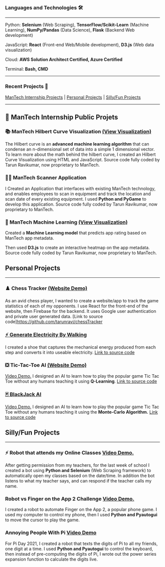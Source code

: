 ### Languages and Technologies 🛠️
___
Python: **Selenium** (Web Scraping), **TensorFlow/Scikit-Learn** (Machine Learning), **NumPy/Pandas** (Data Science), **Flask** (Backend Web development)

JavaScript: **React** (Front-end Web/Mobile development), **D3.js** (Web data visualization)

Cloud: **AWS Solution Architect Certified, Azure Certified**

Terminal: **Bash, CMD**

___
<a name="Projects"></a>
### Recent Projects 🚧
[ManTech Internship Projects](/#ManTech) | [Personal Projects](/#Personal) | [Silly/Fun Projects](/#Silly)

___
<a name="ManTech"></a>
## 💼 ManTech Internship Public Projets

### 📚 ManTech Hilbert Curve Visualization [(View Visualization)](https://tarunravi.tech/hilbertCurve/)
The Hilbert curve is an **advanced machine learning algorithm** that can condense an n-dimensional set of data into a simple 1 dimensional vector. To learn more about the math behind the hilbert curve, I created an Hilbert Curve Visualization using HTML and JavaScript. Source code fully coded by Tarun Ravikumar, now proprietary to ManTech.

### 👨‍💻 ManTech Scanner Application
I Created an Application that interfaces with existing ManTech technology, and enables employees to scan in equipment and track the location and scan date of every existing equipment. I used **Python and PyGame** to develop this application.  Source code fully coded by Tarun Ravikumar, now proprietary to ManTech.

### 🤖 ManTech Machine Learning [(View Visualization)](https://tarunravi.tech/ManTechPredictingAppRating/)
Created a **Machine Learning model** that predicts app rating based on ManTech app metadata. 

Then used **D3.js** to create an interactive heatmap on the app metadata. Source code fully coded by Tarun Ravikumar, now proprietary to ManTech.

<a name="Personal"></a>
## Personal Projects
___

### ♟️ Chess Tracker [(Website Demo)](https://tarunravi.tech/chessTracker/#/)
 As an avid chess player, I wanted to create a website/app to track the game statistics of each of my opponents. I use React for the front-end of the website, then Firebase for the backend. It uses Google user authentication and private user generated data. [Link to source code]https://github.com/tarunravi/chessTracker

### [⚡ Generate Electricity By Walking](/GenerateElectricityByWalking)

I created a shoe that captures the mechanical energy produced from each step and converts it into useable electricity. [Link to source code](https://github.com/tarunravi/GenerateElectricityByWalking)

### ❎ Tic-Tac-Toe AI [(Website Demo)](https://tarunravi.tech/chessTracker/#/)
[Video Demo.](https://www.youtube.com/watch?v=OHON6-JC-Xs) I designed an AI to learn how to play the popular game Tic Tac Toe without any humans teaching it using **Q-Learning**. [Link to source code](https://github.com/tarunravi/Tic-Tac-Toe-AI)

### [🃏 BlackJack AI](https://github.com/MyWorldRules/BlackjackAI)
[Video Demo.](https://www.youtube.com/watch?v=VSLcoP5vAMM) I designed an AI to learn how to play the popular game Tic Tac Toe without any humans teaching it using the **Monte-Carlo Algorithm.** [Link to source code](https://github.com/MyWorldRules/BlackjackAI)

<a name="Silly"></a>
## Silly/Fun Projects
___

### ⚡ Robot that attends my Online Classes [Video Demo.](https://www.youtube.com/watch?v=ZZ9PRr0rcuQ)
 After getting permission from my teachers, for the last week of school I created a bot using **Python and Selenium** (Web Scraping framework) to automatically open my classes based on the date/time. In addition the bot listens to what my teacher says, and can respond if the teacher calls my name.

### Robot vs Finger on the App 2 Challenge [Video Demo.](https://www.youtube.com/watch?v=2VJTTI9BsIM)
I created a robot to automate Finger on the App 2, a popular phone game. I used my computer to control my phone, then I used **Python and Pyautogui** to move the cursor to play the game. 

### Annoying People With Pi [Video Demo](https://www.youtube.com/watch?v=LEBqrb-T1bs)
For Pi Day 2021, I created a robot that texts the digits of Pi to all my friends, one digit at a time. I used **Python and Pyautogui** to control the keyboard, then instead of pre-computing the digits of Pi, I wrote out the power series expansion function to calculate the digits live.

